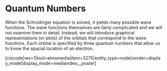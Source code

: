 <div style="float:right;margin:auto"><ebook-button title="Quantum Numbers" link="https://genchem.science.psu.edu/02-4-quantum-numbers"></ebook-button></div>

# Quantum Numbers

When the Schrodinger equation is solved, it yields many possible wave functions. The wave functions themselves are fairly complicated and we will not examine them in detail.  Instead, we will introduce graphical representations (or plots) of the orbitals that correspond to the wave functions.  Each orbital is specified by three quantum numbers that allow us to know the spacial location of an electron.

<media-video>[ciscode|rev=1|tool=elmsmedia|item=3275|entity_type=node|render=display_mode|display_mode=mediavideo__poster]</media-video>

<houck-math> </houck-math>